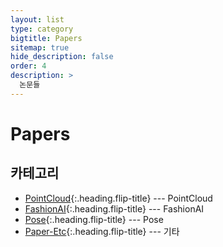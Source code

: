 ```yaml
---
layout: list
type: category
bigtitle: Papers
sitemap: true
hide_description: false
order: 4
description: >
  논문들
---
```


# Papers

## 카테고리

* [PointCloud]{:.heading.flip-title} --- PointCloud
* [FashionAI]{:.heading.flip-title} --- FashionAI
* [Pose]{:.heading.flip-title} --- Pose
* [Paper-Etc]{:.heading.flip-title} --- 기타


[PointCloud]: /pointcloud/
[FashionAI]: /fashionai/
[Pose]: /pose/
[Paper-Etc]: /paper-etc/

